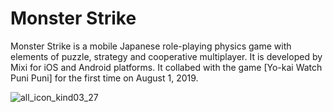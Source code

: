 # Monster Strike
Monster Strike is a mobile Japanese role-playing physics game with elements of puzzle, strategy and cooperative multiplayer. It is developed by Mixi for iOS and Android platforms.
It collabed with the game [Yo-kai Watch Puni Puni] for the first time on August 1, 2019.

![all_icon_kind03_27](https://github.com/user-attachments/assets/cd715fe8-1227-4457-90a3-96b1a20aa789)
